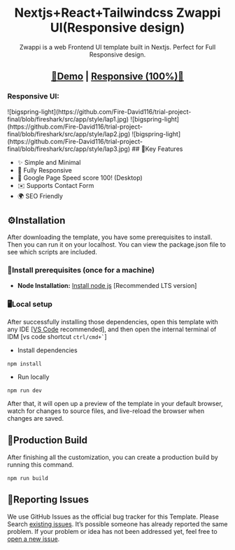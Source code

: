 <h1 align=center>Nextjs+React+Tailwindcss Zwappi UI(Responsive design)</h1> 
<p align=center>Zwappi is a web Frontend UI template built in Nextjs. Perfect for Full Responsive design.</p>
<h2 align="center"> <a target="_blank" href="https://bigspring-light-nextjs.vercel.app/" rel="nofollow">👀Demo</a> | <a  target="_blank" href="https://trial-project-final.vercel.app/">Responsive (100%)🚀</a>
</h2>

<h3>Responsive UI:</h3>
![bigspring-light](https://github.com/Fire-David116/trial-project-final/blob/fireshark/src/app/style/lap1.jpg)
![bigspring-light](https://github.com/Fire-David116/trial-project-final/blob/fireshark/src/app/style/lap2.jpg)
![bigspring-light](https://github.com/Fire-David116/trial-project-final/blob/fireshark/src/app/style/lap3.jpg)
## 🔑Key Features

- ✨ Simple and Minimal
- 📱 Fully Responsive
- 🚀 Google Page Speed score 100! (Desktop)
- ✉️ Supports Contact Form
- 🌍 SEO Friendly

<!-- installation -->
## ⚙️Installation

After downloading the template, you have some prerequisites to install. Then you can run it on your localhost. You can view the package.json file to see which scripts are included.

### 🔧Install prerequisites (once for a machine)

* **Node Installation:** [Install node js](https://nodejs.org/en/download/) [Recommended LTS version]

### 🖥️Local setup

After successfully installing those dependencies, open this template with any IDE [[VS Code](https://code.visualstudio.com/) recommended], and then open the internal terminal of IDM [vs code shortcut <code>ctrl/cmd+\`</code>]

* Install dependencies

```
npm install
```

* Run locally

```
npm run dev
```

After that, it will open up a preview of the template in your default browser, watch for changes to source files, and live-reload the browser when changes are saved.

## 🔨Production Build

After finishing all the customization, you can create a production build by running this command.

```
npm run build
```

<!-- reporting issue -->
## 🐞Reporting Issues

We use GitHub Issues as the official bug tracker for this Template. Please Search [existing issues](https://github.com/themefisher/bigspring-light-nextjs/issues). It’s possible someone has already reported the same problem.
If your problem or idea has not been addressed yet, feel free to [open a new issue](https://github.com/themefisher/bigspring-light-nextjs/issues).

